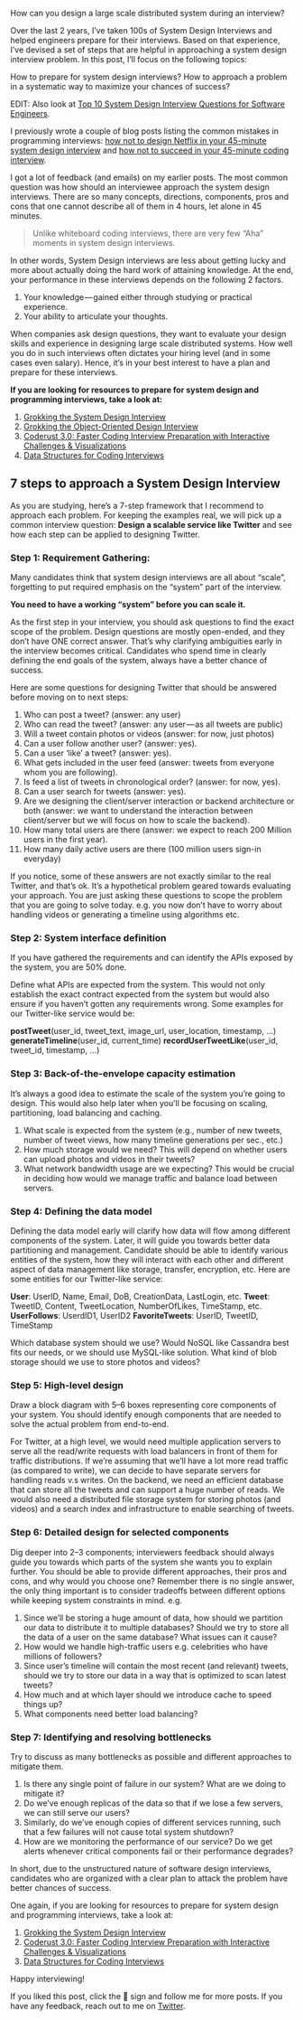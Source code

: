 How can you design a large scale distributed system during an interview?

Over the last 2 years, I’ve taken 100s of System Design Interviews and helped engineers prepare for their interviews. Based on that experience, I’ve devised a set of steps that are helpful in approaching a system design interview problem. In this post, I’ll focus on the following topics:

How to prepare for system design interviews?
How to approach a problem in a systematic way to maximize your chances of success?

EDIT: Also look at [Top 10 System Design Interview Questions for Software Engineers](https://hackernoon.com/top-10-system-design-interview-questions-for-software-engineers-8561290f0444).

I previously wrote a couple of blog posts listing the common mistakes in programming interviews: [how not to design Netflix in your 45-minute system design interview](https://hackernoon.com/how-not-to-design-netflix-in-your-45-minute-system-design-interview-64953391a054) and [how not to succeed in your 45-minute coding interview](https://hackernoon.com/how-not-to-succeed-in-your-45-minute-coding-interview-2eebd46bd6ec).


I got a lot of feedback (and emails) on my earlier posts. The most common question was how should an interviewee approach the system design interviews. There are so many concepts, directions, components, pros and cons that one cannot describe all of them in 4 hours, let alone in 45 minutes.

> Unlike whiteboard coding interviews, there are very few “Aha” moments in system design interviews.


In other words, System Design interviews are less about getting lucky and more about actually doing the hard work of attaining knowledge. At the end, your performance in these interviews depends on the following 2 factors.

1. Your knowledge — gained either through studying or practical experience.
2. Your ability to articulate your thoughts.


When companies ask design questions, they want to evaluate your design skills and experience in designing large scale distributed systems. How well you do in such interviews often dictates your hiring level (and in some cases even salary). Hence, it’s in your best interest to have a plan and prepare for these interviews.

**If you are looking for resources to prepare for system design and programming interviews, take a look at:**

1. [Grokking the System Design Interview](https://www.educative.io/collection/5668639101419520/5649050225344512)
2. [Grokking the Object-Oriented Design Interview](https://www.educative.io/collection/5668639101419520/5692201761767424)
3. [Coderust 3.0: Faster Coding Interview Preparation with Interactive Challenges & Visualizations](https://www.educative.io/collection/5642554087309312/5679846214598656)
4. [Data Structures for Coding Interviews](https://www.educative.io/d/data_structures)

## 7 steps to approach a System Design Interview

As you are studying, here’s a 7-step framework that I recommend to approach each problem. For keeping the examples real, we will pick up a common interview question: **Design a scalable service like Twitter** and see how each step can be applied to designing Twitter.

### Step 1: Requirement Gathering:

Many candidates think that system design interviews are all about “scale”, forgetting to put required emphasis on the “system” part of the interview.

**You need to have a working “system” before you can scale it.**

As the first step in your interview, you should ask questions to find the exact scope of the problem. Design questions are mostly open-ended, and they don’t have ONE correct answer. That’s why clarifying ambiguities early in the interview becomes critical. Candidates who spend time in clearly defining the end goals of the system, always have a better chance of success.

Here are some questions for designing Twitter that should be answered before moving on to next steps:

1. Who can post a tweet? (answer: any user)
2. Who can read the tweet? (answer: any user — as all tweets are public)
3. Will a tweet contain photos or videos (answer: for now, just photos)
4. Can a user follow another user? (answer: yes).
5. Can a user ‘like’ a tweet? (answer: yes).
6. What gets included in the user feed (answer: tweets from everyone whom you are following).
7. Is feed a list of tweets in chronological order? (answer: for now, yes).
8. Can a user search for tweets (answer: yes).
9. Are we designing the client/server interaction or backend architecture or both (answer: we want to understand the interaction between client/server but we will focus on how to scale the backend).
10. How many total users are there (answer: we expect to reach 200 Million users in the first year).
11. How many daily active users are there (100 million users sign-in everyday)


If you notice, some of these answers are not exactly similar to the real Twitter, and that’s ok. It’s a hypothetical problem geared towards evaluating your approach. You are just asking these questions to scope the problem that you are going to solve today. e.g. you now don’t have to worry about handling videos or generating a timeline using algorithms etc.

### Step 2: System interface definition

If you have gathered the requirements and can identify the APIs exposed by the system, you are 50% done.

Define what APIs are expected from the system. This would not only establish the exact contract expected from the system but would also ensure if you haven’t gotten any requirements wrong. Some examples for our Twitter-like service would be:

**postTweet**(user_id, tweet_text, image_url, user_location, timestamp, …) 
**generateTimeline**(user_id, current_time) 
**recordUserTweetLike**(user_id, tweet_id, timestamp, …)

### Step 3: Back-of-the-envelope capacity estimation


It’s always a good idea to estimate the scale of the system you’re going to design. This would also help later when you’ll be focusing on scaling, partitioning, load balancing and caching.

1. What scale is expected from the system (e.g., number of new tweets, number of tweet views, how many timeline generations per sec., etc.)
2. How much storage would we need? This will depend on whether users can upload photos and videos in their tweets?
3. What network bandwidth usage are we expecting? This would be crucial in deciding how would we manage traffic and balance load between servers.


### Step 4: Defining the data model

Defining the data model early will clarify how data will flow among different components of the system. Later, it will guide you towards better data partitioning and management. Candidate should be able to identify various entities of the system, how they will interact with each other and different aspect of data management like storage, transfer, encryption, etc. Here are some entities for our Twitter-like service:

**User**: UserID, Name, Email, DoB, CreationData, LastLogin, etc.
**Tweet**: TweetID, Content, TweetLocation, NumberOfLikes, TimeStamp, etc.
**UserFollows**: UserdID1, UserID2
**FavoriteTweets**: UserID, TweetID, TimeStamp

Which database system should we use? Would NoSQL like Cassandra best fits our needs, or we should use MySQL-like solution. What kind of blob storage should we use to store photos and videos?

### Step 5: High-level design

Draw a block diagram with 5–6 boxes representing core components of your system. You should identify enough components that are needed to solve the actual problem from end-to-end.

For Twitter, at a high level, we would need multiple application servers to serve all the read/write requests with load balancers in front of them for traffic distributions. If we’re assuming that we’ll have a lot more read traffic (as compared to write), we can decide to have separate servers for handling reads v.s writes. On the backend, we need an efficient database that can store all the tweets and can support a huge number of reads. We would also need a distributed file storage system for storing photos (and videos) and a search index and infrastructure to enable searching of tweets.

### Step 6: Detailed design for selected components

Dig deeper into 2–3 components; interviewers feedback should always guide you towards which parts of the system she wants you to explain further. You should be able to provide different approaches, their pros and cons, and why would you choose one? Remember there is no single answer, the only thing important is to consider tradeoffs between different options while keeping system constraints in mind. e.g.

1. Since we’ll be storing a huge amount of data, how should we partition our data to distribute it to multiple databases? Should we try to store all the data of a user on the same database? What issues can it cause?
2. How would we handle high-traffic users e.g. celebrities who have millions of followers?
3. Since user’s timeline will contain the most recent (and relevant) tweets, should we try to store our data in a way that is optimized to scan latest tweets?
4. How much and at which layer should we introduce cache to speed things up?
5. What components need better load balancing?

### Step 7: Identifying and resolving bottlenecks

Try to discuss as many bottlenecks as possible and different approaches to mitigate them.

1. Is there any single point of failure in our system? What are we doing to mitigate it?
2. Do we’ve enough replicas of the data so that if we lose a few servers, we can still serve our users?
3. Similarly, do we’ve enough copies of different services running, such that a few failures will not cause total system shutdown?
4. How are we monitoring the performance of our service? Do we get alerts whenever critical components fail or their performance degrades?

In short, due to the unstructured nature of software design interviews, candidates who are organized with a clear plan to attack the problem have better chances of success.

One again, if you are looking for resources to prepare for system design and programming interviews, take a look at:

1. [Grokking the System Design Interview](https://www.educative.io/collection/5668639101419520/5649050225344512)
2. [Coderust 3.0: Faster Coding Interview Preparation with Interactive Challenges & Visualizations](https://www.educative.io/collection/5642554087309312/5679846214598656)
3. [Data Structures for Coding Interviews](https://www.educative.io/d/data_structures)

Happy interviewing!

If you liked this post, click the 💚 sign and follow me for more posts. If you have any feedback, reach out to me on [Twitter](https://twitter.com/fahimulhaq).